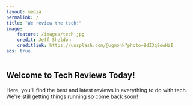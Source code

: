 ```yaml
---
layout: media
permalink: /
title: "We review the tech!"
image:
	feature: /images/tech.jpg
	credit: Jeff Sheldon
	creditlink: https://unsplash.com/@ugmonk?photo=9dI3g8owHiI
ads: true
---
```


## Welcome to Tech Reviews Today!

Here, you'll find the best and latest reviews in everything to do with tech.  We're still getting things running so come back soon!
